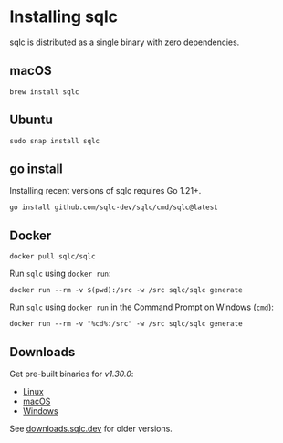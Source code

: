 # Installing sqlc

sqlc is distributed as a single binary with zero dependencies.

## macOS

```
brew install sqlc
```

## Ubuntu

```
sudo snap install sqlc
```

## go install

Installing recent versions of sqlc requires Go 1.21+.

```
go install github.com/sqlc-dev/sqlc/cmd/sqlc@latest
```

## Docker

```
docker pull sqlc/sqlc
```

Run `sqlc` using `docker run`:

```
docker run --rm -v $(pwd):/src -w /src sqlc/sqlc generate
```

Run `sqlc` using `docker run` in the Command Prompt on Windows (`cmd`):

```
docker run --rm -v "%cd%:/src" -w /src sqlc/sqlc generate
```

## Downloads

Get pre-built binaries for *v1.30.0*:

- [Linux](https://downloads.sqlc.dev/sqlc_1.30.0_linux_amd64.tar.gz)
- [macOS](https://downloads.sqlc.dev/sqlc_1.30.0_darwin_amd64.zip)
- [Windows](https://downloads.sqlc.dev/sqlc_1.30.0_windows_amd64.zip)

See [downloads.sqlc.dev](https://downloads.sqlc.dev/) for older versions.
